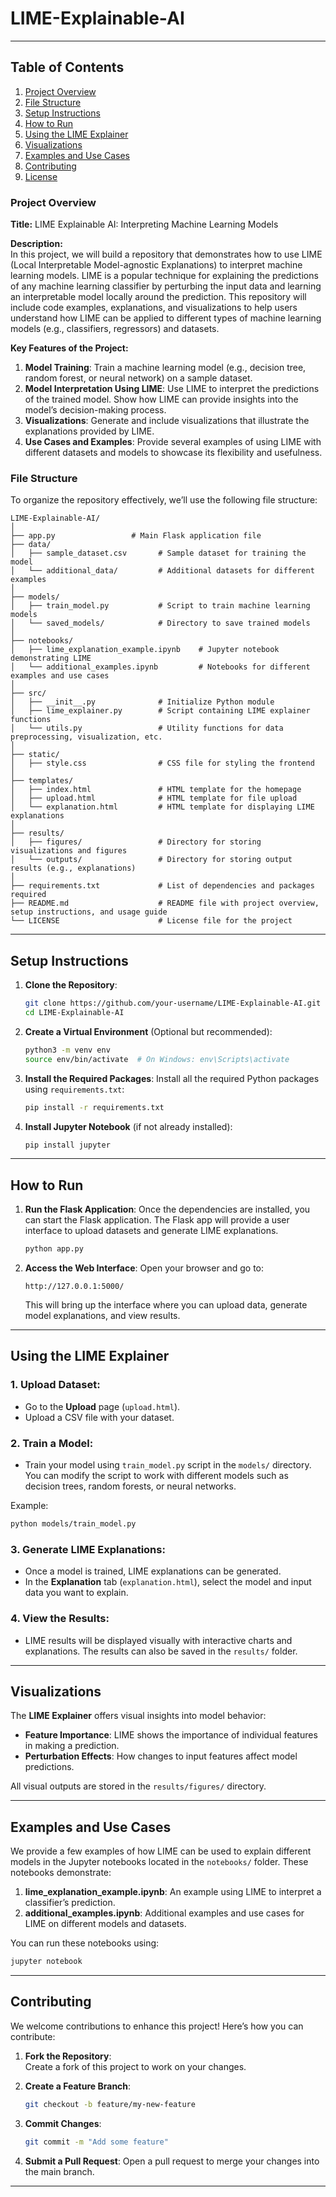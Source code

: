 # LIME-Explainable-AI

---

## **Table of Contents**

1. [Project Overview](#project-overview)
2. [File Structure](#file-structure)
3. [Setup Instructions](#setup-instructions)
4. [How to Run](#how-to-run)
5. [Using the LIME Explainer](#using-the-lime-explainer)
6. [Visualizations](#visualizations)
7. [Examples and Use Cases](#examples-and-use-cases)
8. [Contributing](#contributing)
9. [License](#license)


### **Project Overview**

**Title:** LIME Explainable AI: Interpreting Machine Learning Models

**Description:**  
In this project, we will build a repository that demonstrates how to use LIME (Local Interpretable Model-agnostic Explanations) to interpret machine learning models. LIME is a popular technique for explaining the predictions of any machine learning classifier by perturbing the input data and learning an interpretable model locally around the prediction. This repository will include code examples, explanations, and visualizations to help users understand how LIME can be applied to different types of machine learning models (e.g., classifiers, regressors) and datasets.

**Key Features of the Project:**
1. **Model Training**: Train a machine learning model (e.g., decision tree, random forest, or neural network) on a sample dataset.
2. **Model Interpretation Using LIME**: Use LIME to interpret the predictions of the trained model. Show how LIME can provide insights into the model’s decision-making process.
3. **Visualizations**: Generate and include visualizations that illustrate the explanations provided by LIME.
4. **Use Cases and Examples**: Provide several examples of using LIME with different datasets and models to showcase its flexibility and usefulness.

### **File Structure**

To organize the repository effectively, we’ll use the following file structure:

```
LIME-Explainable-AI/
│
├── app.py                 # Main Flask application file
├── data/
│   ├── sample_dataset.csv       # Sample dataset for training the model
│   └── additional_data/         # Additional datasets for different examples
│
├── models/
│   ├── train_model.py           # Script to train machine learning models
│   └── saved_models/            # Directory to save trained models
│
├── notebooks/
│   ├── lime_explanation_example.ipynb    # Jupyter notebook demonstrating LIME
│   └── additional_examples.ipynb         # Notebooks for different examples and use cases
│
├── src/
│   ├── __init__.py              # Initialize Python module
│   ├── lime_explainer.py        # Script containing LIME explainer functions
│   └── utils.py                 # Utility functions for data preprocessing, visualization, etc.
│
├── static/
│   ├── style.css                # CSS file for styling the frontend
│
├── templates/
│   ├── index.html               # HTML template for the homepage
│   ├── upload.html              # HTML template for file upload
│   └── explanation.html         # HTML template for displaying LIME explanations
│
├── results/
│   ├── figures/                 # Directory for storing visualizations and figures
│   └── outputs/                 # Directory for storing output results (e.g., explanations)
│
├── requirements.txt             # List of dependencies and packages required
├── README.md                    # README file with project overview, setup instructions, and usage guide
└── LICENSE                      # License file for the project
```
---

## **Setup Instructions**

1. **Clone the Repository**:
   ```bash
   git clone https://github.com/your-username/LIME-Explainable-AI.git
   cd LIME-Explainable-AI
   ```

2. **Create a Virtual Environment** (Optional but recommended):
   ```bash
   python3 -m venv env
   source env/bin/activate  # On Windows: env\Scripts\activate
   ```

3. **Install the Required Packages**:
   Install all the required Python packages using `requirements.txt`:
   ```bash
   pip install -r requirements.txt
   ```

4. **Install Jupyter Notebook** (if not already installed):
   ```bash
   pip install jupyter
   ```

---

## **How to Run**

1. **Run the Flask Application**:
   Once the dependencies are installed, you can start the Flask application. The Flask app will provide a user interface to upload datasets and generate LIME explanations.

   ```bash
   python app.py
   ```

2. **Access the Web Interface**:
   Open your browser and go to:
   ```plaintext
   http://127.0.0.1:5000/
   ```
   This will bring up the interface where you can upload data, generate model explanations, and view results.

---

## **Using the LIME Explainer**

### 1. **Upload Dataset**:
   - Go to the **Upload** page (`upload.html`).
   - Upload a CSV file with your dataset.
   
### 2. **Train a Model**:
   - Train your model using `train_model.py` script in the `models/` directory. You can modify the script to work with different models such as decision trees, random forests, or neural networks.
   
   Example:
   ```bash
   python models/train_model.py
   ```

### 3. **Generate LIME Explanations**:
   - Once a model is trained, LIME explanations can be generated.
   - In the **Explanation** tab (`explanation.html`), select the model and input data you want to explain.

### 4. **View the Results**:
   - LIME results will be displayed visually with interactive charts and explanations. The results can also be saved in the `results/` folder.

---

## **Visualizations**

The **LIME Explainer** offers visual insights into model behavior:

- **Feature Importance**: LIME shows the importance of individual features in making a prediction.
- **Perturbation Effects**: How changes to input features affect model predictions.

All visual outputs are stored in the `results/figures/` directory.

---

## **Examples and Use Cases**

We provide a few examples of how LIME can be used to explain different models in the Jupyter notebooks located in the `notebooks/` folder. These notebooks demonstrate:

1. **lime_explanation_example.ipynb**: An example using LIME to interpret a classifier’s prediction.
2. **additional_examples.ipynb**: Additional examples and use cases for LIME on different models and datasets.

You can run these notebooks using:
```bash
jupyter notebook
```

---

## **Contributing**

We welcome contributions to enhance this project! Here’s how you can contribute:

1. **Fork the Repository**:  
   Create a fork of this project to work on your changes.

2. **Create a Feature Branch**:
   ```bash
   git checkout -b feature/my-new-feature
   ```

3. **Commit Changes**:
   ```bash
   git commit -m "Add some feature"
   ```

4. **Submit a Pull Request**:
   Open a pull request to merge your changes into the main branch.

---